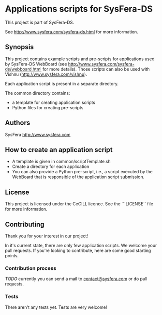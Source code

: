 # Applications scripts for SysFera-DS


This project is part of SysFera-DS.

See http://www.sysfera.com/sysfera-ds.html for more information.

## Synopsis
This project contains example scripts and pre-scripts for applications used by
SysFera-DS WebBoard (see http://www.sysfera.com/sysfera-ds/webboard.html for
more details). Those scripts can also be used with Vishnu
(http://www.sysfera.com/vishnu).

Each application script is present in a separate directory.

The common directory contains:
- a template for creating application scripts
- Python files for creating pre-scripts


## Authors

SysFera http://www.sysfera.com

## How to create an application script
- A template is given in common/scriptTemplate.sh
- Create a directory for each application
- You can also provide a Python pre-script, i.e., a script executed by the
  WebBoard that is responsible of the application script submission.


## License

This project is licensed under the CeCILL licence.
See the ```LICENSE`` file for more information.

## Contributing

Thank you for your interest in our project!

In it's current state, there are only few application scripts. We welcome your pull requests. If you're looking to contribute, here are some good starting points.

### Contribution process

*TODO* 
currently you can send a mail to contact@sysfera.com or do pull requests.

### Tests

There aren't any tests yet. Tests are very welcome!



